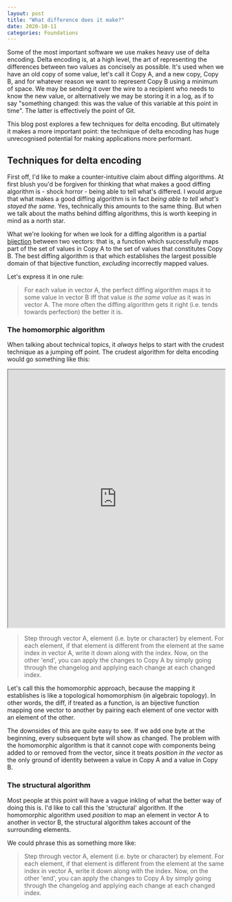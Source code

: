 ```yaml
---
layout: post
title: "What difference does it make?"
date: 2020-10-11
categories: Foundations
---
```


Some of the most important software we use makes heavy use of delta encoding. Delta encoding is, at a high level, the art of representing the differences between two values as concisely as possible. It's used when we have an old copy of some value, let's call it Copy A, and a new copy, Copy B, and for whatever reason we want to represent Copy B using a minimum of space. We may be sending it over the wire to a recipient who needs to know the new value, or alternatively we may be storing it in a log, as if to say "something changed: this was the value of this variable at this point in time". The latter is effectively the point of Git.

This blog post explores a few techniques for delta encoding. But ultimately it makes a more important point: the technique of delta encoding has huge unrecognised potential for making applications more performant.

## Techniques for delta encoding

First off, I'd like to make a counter-intuitive claim about diffing algorithms. At first blush you'd be forgiven for thinking that what makes a good diffing algorithm is - shock horror - being able to tell what's differed. I would argue that what makes a good diffing algorithm is in fact _being able to tell what's stayed the same_. Yes, technically this amounts to the same thing. But when we talk about the maths behind diffing algorithms, this is worth keeping in mind as a north star.

What we're looking for when we look for a diffing algorithm is a partial [bijection](https://en.wikipedia.org/wiki/Bijection) between two vectors: that is, a function which successfully maps part of the set of values in Copy A to the set of values that constitutes Copy B. The best diffing algorithm is that which establishes the largest possible domain of that bijective function, _excluding_ incorrectly mapped values.

Let's express it in one rule:

> For each value in vector A, the perfect diffing algorithm maps it to some value in vector B iff that value _is the same value_ as it was in vector A. The more often the diffing algorithm gets it right (i.e. tends towards perfection) the better it is.

### The homomorphic algorithm

When talking about technical topics, it _always_ helps to start with the crudest technique as a jumping off point. The crudest algorithm for delta encoding would go something like this:

<iframe src="https://play.rust-lang.org/?version=stable&mode=debug&edition=2018&code=fn%20main()%20%7B%0A%20%20%20%20let%20s1%20%3D%20%22Hello%20world%22%3B%0A%20%20%20%20let%20s2%20%3D%20%22Hllo%20world%22%3B%0A%0A%20%20%20%20let%20diff%20%3D%20calculate_diff(s1%2C%20s2)%3B%0A%20%20%20%20println!(%22Diff%3A%20%7B%3A%3F%7D%22%2C%20diff)%3B%0A%7D%0A%0Afn%20calculate_diff(s1%3A%20%26str%2C%20s2%3A%20%26str)%20-%3E%20Vec%3C(usize%2C%20char)%3E%20%7B%0A%20%20%20%20s1.chars()%0A%20%20%20%20%20%20%20%20.enumerate()%0A%20%20%20%20%20%20%20%20.filter_map(%7C(i%2C%20char)%7C%20%7B%0A%20%20%20%20%20%20%20%20%20%20%20%20if%20let%20Some(s2_char)%20%3D%20s2.chars().nth(i)%20%7B%0A%20%20%20%20%20%20%20%20%20%20%20%20%20%20%20%20if%20s2_char%20!%3D%20char%20%7B%0A%20%20%20%20%20%20%20%20%20%20%20%20%20%20%20%20%20%20%20%20Some((i%2C%20s2_char))%0A%20%20%20%20%20%20%20%20%20%20%20%20%20%20%20%20%7D%20else%20%7B%0A%20%20%20%20%20%20%20%20%20%20%20%20%20%20%20%20%20%20%20%20None%0A%20%20%20%20%20%20%20%20%20%20%20%20%20%20%20%20%7D%0A%20%20%20%20%20%20%20%20%20%20%20%20%7D%20else%20%7B%0A%20%20%20%20%20%20%20%20%20%20%20%20%20%20%20%20None%0A%20%20%20%20%20%20%20%20%20%20%20%20%7D%0A%20%20%20%20%20%20%20%20%7D)%0A%20%20%20%20%20%20%20%20.collect()%0A%7D%0A" style="width: 100%; height: 600px"></iframe>

> Step through vector A, element (i.e. byte or character) by element. For each element, if that element is different from the element at the same index in vector A, write it down along with the index. Now, on the other 'end', you can apply the changes to Copy A by simply going through the changelog and applying each change at each changed index.

Let's call this the homomorphic approach, because the mapping it establishes is like a topological homomorphism (in algebraic topology). In other words, the diff, if treated as a function, is an bijective function mapping one vector to another by pairing each element of one vector with an element of the other.

The downsides of this are quite easy to see. If we add one byte at the beginning, every subsequent byte will show as changed. The problem with the homomorphic algorithm is that it cannot cope with components being added to or removed from the vector, since it treats _position in the vector_ as the only ground of identity between a value in Copy A and a value in Copy B.

### The structural algorithm

Most people at this point will have a vague inkling of what the better way of doing this is. I'd like to call this the 'structural' algorithm. If the homomorphic algorithm used _position_ to map an element in vector A to another in vector B, the structural algorithm takes account of the surrounding elements.

We could phrase this as something more like:

> Step through vector A, element (i.e. byte or character) by element. For each element, if that element is different from the element at the same index in vector A, write it down along with the index. Now, on the other 'end', you can apply the changes to Copy A by simply going through the changelog and applying each change at each changed index.
